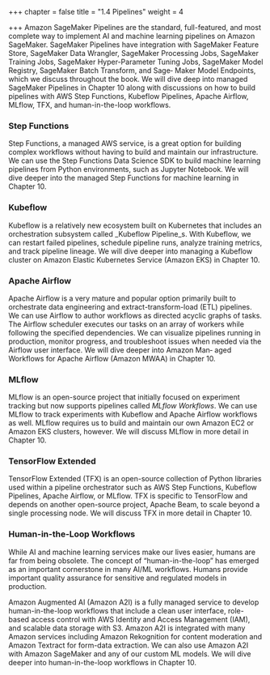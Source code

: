 +++
chapter = false
title = "1.4 Pipelines"
weight = 4

+++
Amazon SageMaker Pipelines are the standard, full-featured, and most complete way to implement AI and machine learning pipelines on Amazon SageMaker. SageMaker Pipelines have integration with SageMaker Feature Store, SageMaker Data Wrangler, SageMaker Processing Jobs, SageMaker Training Jobs, SageMaker Hyper-Parameter Tuning Jobs, SageMaker Model Registry, SageMaker Batch Transform, and Sage‐ Maker Model Endpoints, which we discuss throughout the book. We will dive deep into managed SageMaker Pipelines in Chapter 10 along with discussions on how to build pipelines with AWS Step Functions, Kubeflow Pipelines, Apache Airflow, MLflow, TFX, and human-in-the-loop workflows.

### Step Functions

Step Functions, a managed AWS service, is a great option for building complex workflows without having to build and maintain our infrastructure. We can use the Step Functions Data Science SDK to build machine learning pipelines from Python environments, such as Jupyter Notebook. We will dive deeper into the managed Step Functions for machine learning in Chapter 10.

### Kubeflow

Kubeflow is a relatively new ecosystem built on Kubernetes that includes an orchestration subsystem called _Kubeflow Pipeline_s. With Kubeflow, we can restart failed pipelines, schedule pipeline runs, analyze training metrics, and track pipeline lineage. We will dive deeper into managing a Kubeflow cluster on Amazon Elastic Kubernetes Service (Amazon EKS) in Chapter 10.

### Apache Airflow

Apache Airflow is a very mature and popular option primarily built to orchestrate data engineering and extract-transform-load (ETL) pipelines. We can use Airflow to author workflows as directed acyclic graphs of tasks. The Airflow scheduler executes our tasks on an array of workers while following the specified dependencies. We can visualize pipelines running in production, monitor progress, and troubleshoot issues when needed via the Airflow user interface. We will dive deeper into Amazon Man‐ aged Workflows for Apache Airflow (Amazon MWAA) in Chapter 10.

### MLflow

MLflow is an open-source project that initially focused on experiment tracking but now supports pipelines called _MLflow Workflows_. We can use MLflow to track experiments with Kubeflow and Apache Airflow workflows as well. MLflow requires us to build and maintain our own Amazon EC2 or Amazon EKS clusters, however. We will discuss MLflow in more detail in Chapter 10.

### TensorFlow Extended

TensorFlow Extended (TFX) is an open-source collection of Python libraries used within a pipeline orchestrator such as AWS Step Functions, Kubeflow Pipelines, Apache Airflow, or MLflow. TFX is specific to TensorFlow and depends on another open-source project, Apache Beam, to scale beyond a single processing node. We will discuss TFX in more detail in Chapter 10.

### Human-in-the-Loop Workflows

While AI and machine learning services make our lives easier, humans are far from being obsolete. The concept of “human-in-the-loop” has emerged as an important cornerstone in many AI/ML workflows. Humans provide important quality assurance for sensitive and regulated models in production.

Amazon Augmented AI (Amazon A2I) is a fully managed service to develop human-in-the-loop workflows that include a clean user interface, role-based access control with AWS Identity and Access Management (IAM), and scalable data storage with S3. Amazon A2I is integrated with many Amazon services including Amazon Rekognition for content moderation and Amazon Textract for form-data extraction. We can also use Amazon A2I with Amazon SageMaker and any of our custom ML models. We will dive deeper into human-in-the-loop workflows in Chapter 10.